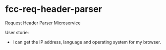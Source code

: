 # fcc-req-header-parser
Request Header Parser Microservice

User storie:

- I can get the IP address, language and operating system for my browser.
